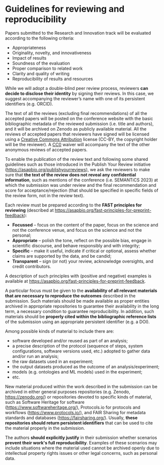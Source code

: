 # Guidelines for reviewing and reproducibility
Papers submitted to the Research and Innovation track will be evaluated according to the following criteria:
* Appropriateness
* Originality, novelty, and innovativeness
* Impact of results
* Soundness of the evaluation
* Proper comparison to related work
* Clarity and quality of writing
* Reproducibility of results and resources

While we will adopt a double-blind peer review process, reviewers **can decide to disclose their identity** by signing their reviews. In this case, we suggest accompanying the reviewer’s name with one of its persistent identifiers (e.g. ORCID). 

The text of all the reviews (excluding final recommendations) of all the accepted papers will be posted on the conference website with the basic bibliographic metadata of the reviewed submission (i.e. title and authors), and it will be archived on Zenodo as publicly available material. All the reviews of accepted papers that reviewers have signed will be licensed using a [Creative Commons Attribution](https://creativecommons.org/licenses/by/4.0/) license (CC-BY, the copyright holder will be the reviewer). A [CC0](https://creativecommons.org/publicdomain/zero/1.0/) waiver will accompany the text of the other anonymous reviews of accepted papers.

To enable the publication of the review text and following some shared guidelines such as those introduced in the Publish Your Review initiative (https://asapbio.org/publishyourreviews), we ask the reviewers to make sure that **the text of the review does not reveal any confidential information**, such as mentions of the conference (i.e. SEMANTiCS 2023) at which the submission was under review and the final recommendation and score for acceptance/rejection (that should be specified in specific fields of the review form, not in the review text).

Each review must be prepared according to the **FAST principles for reviewing** (described at https://asapbio.org/fast-principles-for-preprint-feedback): 
* **Focussed** – focus on the content of the paper, focus on the science and not the conference venue, and focus on the science and not the personal;
* **Appropriate** – polish the tone, reflect on the possible bias, engage in scientific discourse, and behave responsibly and with integrity;
* **Specific** – make it useful, indicate if critical or optional, assess whether claims are supported by the data, and be candid;
* **Transparent** – sign (or not) your review, acknowledge oversights, and credit contributors.

A description of such principles with (positive and negative) examples is available at https://asapbio.org/fast-principles-for-preprint-feedback.

A particular focus must be given to the **availability of all relevant materials that are necessary to reproduce the outcomes** described in the submission. Such materials should be made available as proper entities archived in appropriate repositories to guarantee their availability in the long term, a necessary condition to guarantee reproducibility. In addition, such materials should be **properly cited within the bibliographic reference lists** of the submission using an appropriate persistent identifier (e.g. a DOI).

Among possible kinds of material to include there are:  
* software developed and/or reused as part of an analysis; 
* a precise description of the protocol (sequence of steps, system configurations, software versions used, etc.) adopted to gather data and/or run an analysis; 
* the raw datasets used in an experiment;
* the output datasets produced as the outcome of an analysis/experiment;
* models (e.g. ontologies and ML models) used in the experiment;
* etc. 

New material produced within the work described in the submission can be archived in either general purposes repositories (e.g. Zenodo, https://zenodo.org/) or repositories devoted to specific kinds of material, such as Software Heritage for software (https://www.softwareheritage.org/), Protocols.io for protocols and workflows (https://www.protocols.io/), and FAIR Sharing for metadata standards and databases (https://fairsharing.org/). Usually, **these repositories should return persistent identifiers** that can be used to cite the material properly in the submission. 

The authors **should explicitly justify** in their submission whether scenarios **prevent their work's full reproducibility**. Examples of these scenarios may include situations where the material used cannot be archived openly due to intellectual property rights issues or other legal concerns, such as personal data.

